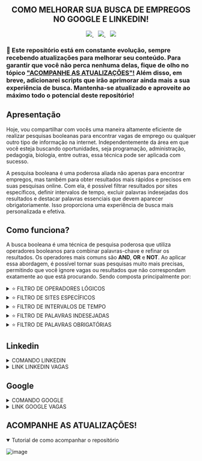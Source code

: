 <!-- 
Eu escolhi combinar códigos em markdown e html, pois eles se complementam mutuamente. Por exemplo, enquanto o markdown pode ser útil para a maioria das formatações de texto, como títulos e listas, ele não oferece suporte para alinhar o texto no centro e algumas outras funcionalidades avançadas. É aí que o html entra, permitindo preencher essas lacunas. No entanto, reconheço que o html pode ser mais verboso em comparação com o markdown, tornando o código mais extenso. Portanto, sempre que possível, opto pelo markdown para manter o código mais limpo e legível.
-->

<!-- TÍTULO -->
<!-- HTML -->
<h2 align="center">
  COMO MELHORAR SUA BUSCA DE EMPREGOS NO GOOGLE E LINKEDIN!
</h2>

<!-- BADGES -->
<!-- HTML -->
<div align="center">
  <a href="https://github.com/steteler">
    <img src="https://img.shields.io/github/followers/steteler.svg?style=social&label=Followers&maxAge=2592000&cacheSeconds=3600"/>
  </a>
  &nbsp;&nbsp;
  <a href="#">
    <img src="https://img.shields.io/github/stars/steteler/steteler-jobs-search-tips.svg?style=social&cacheSeconds=3600"/>
  </a>
  &nbsp;&nbsp;
  <a href="#">
    <img src="https://img.shields.io/github/watchers/steteler/steteler-jobs-search-tips.svg?style=social&cacheSeconds=3600"/>
  </a>
</div>

<!-- AVISOS -->
<!-- MARKDOWN -->
### 🚨 Este repositório está em constante evolução, sempre recebendo atualizações para melhorar seu conteúdo. Para garantir que você não perca nenhuma delas, fique de olho no tópico <a href="#acompanhe-as-atualizações">"ACOMPANHE AS ATUALIZAÇÕES"!</a> Além disso, em breve, adicionarei scripts que irão aprimorar ainda mais a sua experiência de busca. Mantenha-se atualizado e aproveite ao máximo todo o potencial deste repositório!

<!-- APRESENTAÇÃO -->
<!-- MARKDOWN -->
## Apresentação
Hoje, vou compartilhar com vocês uma maneira altamente eficiente de realizar pesquisas booleanas para encontrar vagas de emprego ou qualquer outro tipo de informação na internet. Independentemente da área em que você esteja buscando oportunidades, seja programação, administração, pedagogia, biologia, entre outras, essa técnica pode ser aplicada com sucesso.

A pesquisa booleana é uma poderosa aliada não apenas para encontrar empregos, mas também para obter resultados mais rápidos e precisos em suas pesquisas online. Com ela, é possível filtrar resultados por sites específicos, definir intervalos de tempo, excluir palavras indesejadas dos resultados e destacar palavras essenciais que devem aparecer obrigatoriamente. Isso proporciona uma experiência de busca mais personalizada e efetiva.

<!-- COMO FUNCIONA -->
<!-- MARKDOWN -->
## Como funciona?
A busca booleana é uma técnica de pesquisa poderosa que utiliza operadores booleanos para combinar palavras-chave e refinar os resultados. Os operadores mais comuns são <b>AND</b>, <b>OR</b> e <b>NOT</b>. Ao aplicar essa abordagem, é possível tornar suas pesquisas muito mais precisas, permitindo que você ignore vagas ou resultados que não correspondam exatamente ao que está procurando. Sendo composta principalmente por:

<!-- FILTROS LÓGICOS -->
<!-- HTML -->
<details>
  <summary>⭐ FILTRO DE OPERADORES LÓGICOS</summary>
  <p>
    A pesquisa booleana utiliza operadores como <b>"AND"</b>, <b>"OR"</b> e <b>"NOT"</b> para refinar os resultados. Por exemplo, ao pesquisar vagas de emprego, você pode combinar palavras-chave relevantes com <b>"AND"</b> para obter resultados mais específicos.
  </p>
  <ul>
    <li>
      Operador <b>AND</b> (E): <code>inteligência artificial <b>AND</b> aprendizado de máquina</code><br/>
      Resultado: Os resultados conterão páginas que contenham ambas as palavras "inteligência artificial" E "aprendizado de máquina".
    </li>
    <li>
      Operador <b>OR</b> (OU): <code>inteligência artificial <b>OR</b> aprendizado de máquina</code><br/>
      Resultado: Os resultados conterão páginas que contenham qualquer uma das palavras "inteligência artificial" OU "aprendizado de máquina" OU ambas.
    </li>
    <li>
      Operador <b>NOT</b> (NÃO): <code>inteligência artificial <b>NOT</b> aprendizado de máquina</code><br/>
      Resultado: Os resultados conterão páginas que contenham a palavra "inteligência artificial", mas EXCLUINDO aquelas que também mencionam "aprendizado de máquina".
    </li>
    <li>
      Combinação de operadores: <code><b>(</b>inteligência artificial <b>OR</b> IA<b>)</b> <b>AND</b> <b>(</b>aprendizado de máquina <b>OR</b> machine learning<b>)</b></code><br/>
      Resultado: Os resultados conterão páginas que contenham "inteligência artificial" OU "IA" E também "aprendizado de máquina" OU "machine learning".
    </li>
    <li>
      Uso de parênteses para agrupar termos: <code>inteligência artificial <b>AND</b> <b>(</b>aprendizado de máquina <b>OR</b> machine learning<b>)</b></code><br/>
      Resultado: Os resultados conterão páginas que contenham a palavra "inteligência artificial" E, em seguida, qualquer uma das palavras "aprendizado de máquina" OU "machine learning".
    </li>
  </ul>
</details>

<!-- FILTROS DE SITES -->
<!-- HTML -->
<details>
  <summary>⭐ FILTRO DE SITES ESPECÍFICOS</summary>
  <p>
    Se você tem preferência por determinados sites de empregos ou de pesquisa, é possível limitar a pesquisa a esses sites específicos. Isso evita que você perca tempo navegando por diversas páginas.
  </p>
  O filtro de site na pesquisa booleana é uma poderosa ferramenta que permite aprimorar os resultados de busca, exibindo informações exclusivamente de um site específico. Por exemplo, ao utilizar a pesquisa "benefícios do exercício físico site:saude.gov.br", o mecanismo de busca apresentará somente resultados relacionados a esse tema, mas restritos ao domínio do site do governo de saúde (saude.gov.br). Essa abordagem torna a pesquisa mais precisa e relevante para suas necessidades.

  Além disso, é importante destacar que o filtro de site pode ser combinado com outros filtros, como o "+site" (para inclusão obrigatória) e o "-site" (para exclusão de determinado site das pesquisas). Essas combinações fornecem ainda mais controle sobre os resultados e permitem ajustar a pesquisa de acordo com suas preferências.
  
  Antes de realizar a busca, é recomendado verificar a sintaxe correta do operador de filtro usado pelo mecanismo de pesquisa que você está utilizando. Cada mecanismo pode ter sua própria variação, como "site:", "inurl:" ou "domain:", então é fundamental consultar a documentação específica para garantir que o filtro seja aplicado corretamente. Com essa prática, você poderá realizar pesquisas mais eficazes e encontrar informações relevantes de forma mais rápida e eficiente.
</details>

<!-- FILTROS DE INTERVALOS DE TEMPO -->
<!-- HTML -->
<details>
  <summary>⭐ FILTRO DE INTERVALOS DE TEMPO</summary>
  <p>
    Caso queira visualizar apenas resultados recentes, pode utilizar filtros de tempo para delimitar a pesquisa a um período específico, como "últimos 6 meses" ou "último ano".
  </p>
  O filtro de intervalo de tempo na pesquisa booleana é uma ferramenta que permite restringir os resultados da busca para um período específico. Ele é muito útil quando você deseja encontrar informações relevantes em um intervalo de tempo particular ou acompanhar eventos e notícias ocorridos dentro de um determinado período.

  A sintaxe geral para usar o filtro de intervalo de tempo varia dependendo do mecanismo de pesquisa, mas geralmente segue o formato:
  
  <code>termo de pesquisa data_inicial..data_final</code>
  
  Aqui está como funciona e alguns exemplos:
  
  Pesquisa em um intervalo específico de tempo:
  Suponha que você queira pesquisar sobre "tecnologia espacial" em notícias apenas do ano de 2022. Sua pesquisa seria:
  <code>tecnologia espacial 01/01/2022..31/12/2022</code>
  
  Isso retornará resultados relacionados à tecnologia espacial, mas limitados às notícias e eventos ocorridos no ano de 2022.
  
  Intervalo aberto de tempo:
  Você também pode usar um intervalo aberto para pesquisar até uma data específica. Por exemplo:
  <code>crise econômica ..31/12/2020</code>
  
  Isso retornará informações sobre a crise econômica, mas apenas até o final de 2020, excluindo resultados mais recentes.
  
  Intervalo de tempo com filtros adicionais:
  O filtro de intervalo de tempo também pode ser combinado com outros filtros booleanos para refinar ainda mais os resultados. Por exemplo:
  <code>futebol site:esporte.com 01/01/2021..31/12/2021</code>
  
  Essa pesquisa retornará informações sobre futebol, mas apenas no site "esporte.com" e restritas ao ano de 2021.
  
  Lembre-se de que é importante utilizar o formato correto da data, conforme o padrão do mecanismo de pesquisa que você está usando. Além disso, nem todos os mecanismos de pesquisa suportam esse tipo de filtro, portanto, verifique a documentação específica do mecanismo de busca para garantir que o recurso esteja disponível e para entender a sintaxe correta a ser usada. Com o filtro de intervalo de tempo, você pode refinar sua pesquisa e obter resultados mais relevantes e atualizados.
</details>

<!-- FILTRO PALAVRAS INDESEJADAS -->
<!-- HTML -->
<details>
  <summary>⭐ FILTRO DE PALAVRAS INDESEJADAS</summary>
  <p>
    Se houver termos que você não quer que apareçam nos resultados, é possível utilizá-los com o operador "NOT". Por exemplo, se você procura vagas de programação, mas não quer estágios, pode usar "programação NOT estágio" na pesquisa.
  </p>
  Exemplo: (⚠️EM CONSTRUÇÃO!⚠️)
</details>

<!-- FILTRO PALAVRAS OBRIGATÓRIAS -->
<!-- HTML -->
<details>
  <summary>⭐ FILTRO DE PALAVRAS OBRIGATÓRIAS</summary>
  <p>
    Para garantir que determinadas palavras apareçam nos resultados, utilize o sinal de adição (+) antes das palavras essenciais. Por exemplo, "+experiência +profissional".
  </p>
  Exemplo: (⚠️EM CONSTRUÇÃO!⚠️)
</details>

<!-- LINKEDIN CÓDIGO E SITE -->
<!-- MARKDOWN -->
## Linkedin
<!-- HTML -->
<details>
  <summary>
    COMANDO LINKEDIN
  </summary>
  <code>Javascript OR Typescript OR Node OR Python OR SQL OR MySQL OR HTML OR CSS OR MongoDB OR Express OR React</code>
  </br>
  </br>
  <p>
    🚨 Lembrando que, algumas empresas elas criam um post no linkedin divulgando as vagas para evitar cobranças ao criar na categoria de vagas. Lembre-se também de selecionar os filtros do linkedin ou clique no link que já deixei disponibilizado, ele já contém os filtros.
  </p>
</details>

<details>
  <summary>
    LINK LINKEDIN VAGAS
  </summary>
  </br>
  <a href="https://www.linkedin.com/jobs/search/?currentJobId=3661517854&f_E=1%2C2%2C3&f_WT=2&geoId=106057199&keywords=Javascript%20OR%20Typescript%20OR%20Node%20OR%20Python%20OR%20SQL%20OR%20MySQL%20OR%20HTML%20OR%20CSS%20OR%20MongoDB%20OR%20Express%20OR%20React&location=Brasil&refresh=true">
    Clique aqui par ser redirecionado ao Linkedin!
  </a>
</details>

<!-- GOOGLE CÓDIGO E SITE -->
<!-- MARKDOWN -->
## Google
<!-- HTML -->
<details>
  <summary>
    COMANDO GOOGLE
  </summary>
  <code>(Javascript OR Typescript OR Node OR Python OR SQL OR MySQL OR HTML OR CSS OR MongoDB OR Express OR React) AND (estagio OR trainee OR junior) AND (remoto OR home-office)</code>
  </br>
  </br>
  🚨 Você também pode usar a ferramenta de filtragem do google para ser mais assertivo, também deixei essa opção habilitada no link.
</details>

<details>
  <summary>
    LINK GOOGLE VAGAS
  </summary>
  </br>
  <a href="https://www.google.com/search?q=Javascript+OR+Typescript+OR+Node+OR+Python+OR+SQL+OR+MySQL+OR+HTML+OR+CSS+OR+MongoDB+OR+Express+OR+React+AND+estagio+OR+trainee+OR+junior+AND+remoto+OR+home-office&biw=1366&bih=625&ei=cg2yZK7FGJ7e1sQPsI-N2A4&ved=0ahUKEwiuxrvt3Y-AAxUer5UCHbBHA-sQ4dUDCA8&uact=5&oq=Javascript+OR+Typescript+OR+Node+OR+Python+OR+SQL+OR+MySQL+OR+HTML+OR+CSS+OR+MongoDB+OR+Express+OR+React+AND+estagio+OR+trainee+OR+junior+AND+remoto+OR+home-office&gs_lp=Egxnd3Mtd2l6LXNlcnAiowFKYXZhc2NyaXB0IE9SIFR5cGVzY3JpcHQgT1IgTm9kZSBPUiBQeXRob24gT1IgU1FMIE9SIE15U1FMIE9SIEhUTUwgT1IgQ1NTIE9SIE1vbmdvREIgT1IgRXhwcmVzcyBPUiBSZWFjdCBBTkQgZXN0YWdpbyBPUiB0cmFpbmVlIE9SIGp1bmlvciBBTkQgcmVtb3RvIE9SIGhvbWUtb2ZmaWNlSABQAFgAcAB4AZABAJgBAKABAKoBALgBA8gBAPgBAeIDBBgAIEE&sclient=gws-wiz-serp">
    Clique aqui par ser redirecionado ao Google!
  </a>
</details>

<!-- ACOMPANHE AS ATUALIZAÇÕES -->
<!-- MARKDOWN -->
## ACOMPANHE AS ATUALIZAÇÕES!
<!-- HTML -->
<details open>
  <summary>
    Tutorial de como acompanhar o repositório
  </summary>

  <!-- MARKDOWN -->
  ![image](https://github.com/steteler/steteler-jobs-search-tips/assets/12498746/7cebf0e6-6d0d-470d-ad23-5d6b9fb887b0)
</details>
